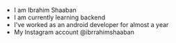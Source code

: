 - I am Ibrahim Shaaban
- I am currently learning backend
- I've worked as an android developer for almost a year
- My Instagram account @ibrrahimshaaban
